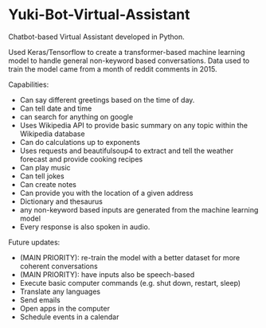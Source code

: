 # Yuki-Bot-Virtual-Assistant

Chatbot-based Virtual Assistant developed in Python.

Used Keras/Tensorflow to create a transformer-based machine learning model to handle general non-keyword based conversations. Data used to train the model came from a month of reddit comments in 2015.

Capabilities:
- Can say different greetings based on the time of day.
- Can tell date and time
- can search for anything on google
- Uses Wikipedia API to provide basic summary on any topic within the Wikipedia database
- Can do calculations up to exponents
- Uses requests and beautifulsoup4 to extract and tell the weather forecast and provide cooking recipes
- Can play music
- Can tell jokes
- Can create notes
- Can provide you with the location of a given address
- Dictionary and thesaurus
- any non-keyword based inputs are generated from the machine learning model
- Every response is also spoken in audio.

Future updates:
- (MAIN PRIORITY): re-train the model with a better dataset for more coherent conversations
- (MAIN PRIORITY): have inputs also be speech-based
- Execute basic computer commands (e.g. shut down, restart, sleep)
- Translate any languages
- Send emails
- Open apps in the computer
- Schedule events in a calendar

